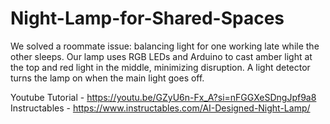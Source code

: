 # Night-Lamp-for-Shared-Spaces
We solved a roommate issue: balancing light for one working late while the other sleeps. Our lamp uses RGB LEDs and Arduino to cast amber light at the top and red light in the middle, minimizing disruption. A light detector turns the lamp on when the main light goes off.

Youtube Tutorial - https://youtu.be/GZyU6n-Fx_A?si=nFGGXeSDngJpf9a8
Instructables - https://www.instructables.com/AI-Designed-Night-Lamp/
